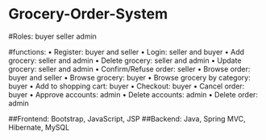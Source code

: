 # Grocery-Order-System

#Roles: buyer  seller  admin

#functions:
•	Register: buyer and seller
•	Login: seller and buyer
•	Add grocery: seller and admin
•	Delete grocery: seller and admin
•	Update grocery: seller and admin
•	Confirm/Refuse order: seller
•	Browse order: buyer and seller
•	Browse grocery: buyer
•	Browse grocery by category: buyer
•	Add to shopping cart: buyer
•	Checkout: buyer
•	Cancel order: buyer
•	Approve accounts: admin
•	Delete accounts: admin
•	Delete order: admin


##Frontend: Bootstrap, JavaScript, JSP
##Backend: Java, Spring MVC, Hibernate, MySQL

